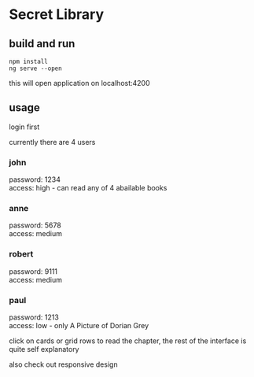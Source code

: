 # Secret Library

## build and run

```
npm install
ng serve --open
```

this will open application on localhost:4200

## usage

login first

currently there are 4 users

### john

password: 1234  
access: high - can read any of 4 abailable books

### anne

password: 5678  
access: medium

### robert

password: 9111  
access: medium

### paul

password: 1213  
access: low - only A Picture of Dorian Grey

click on cards or grid rows to read the chapter, the rest of the interface is quite self explanatory

also check out responsive design
